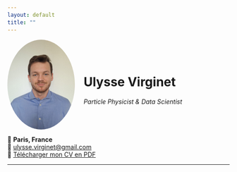 ```yaml
---
layout: default
title: ""
---
```

<div style="display: flex; align-items: center;">
  <img src="photoCV.jpeg" alt="Ulysse Virginet" style="width: 153px; height: 204px; border-radius: 50%; margin-right: 20px;">
  <div>
    <h1>Ulysse Virginet</h1>
    <p><em>Particle Physicist & Data Scientist</em></p>
  </div>
</div> 

📍 **Paris, France**  
📧 ulysse.virginet@gmail.com  
📄 [Télécharger mon CV en PDF](CV_Ulysse_Virginet.pdf)

---
